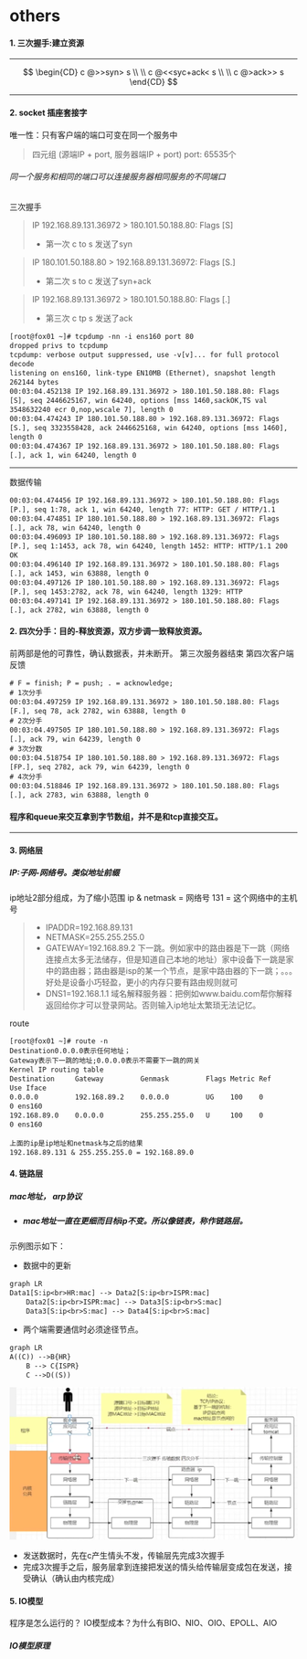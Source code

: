 # others
#### 1. 三次握手:建立资源
---
$$
\begin{CD}
   c @>>syn> s \\
   \\ c @<<syc+ack< s \\
   \\ c @>ack>> s
\end{CD}
$$

---

#### 2. socket 插座套接字
唯一性：只有客户端的端口可变在同一个服务中
> 四元组 (源端IP + port, 服务器端IP + port)
> port: 65535个

###### 同一个服务和相同的端口可以连接服务器相同服务的不同端口

三次握手
> IP 192.168.89.131.36972 > 180.101.50.188.80: Flags [S]
  >- 第一次 c to s 发送了syn

> IP 180.101.50.188.80 > 192.168.89.131.36972: Flags [S.]
  >- 第二次 s to c 发送了syn+ack

> IP 192.168.89.131.36972 > 180.101.50.188.80: Flags [.]
  >- 第三次 c tp s 发送了ack
```shell
[root@fox01 ~]# tcpdump -nn -i ens160 port 80
dropped privs to tcpdump
tcpdump: verbose output suppressed, use -v[v]... for full protocol decode
listening on ens160, link-type EN10MB (Ethernet), snapshot length 262144 bytes
00:03:04.452138 IP 192.168.89.131.36972 > 180.101.50.188.80: Flags [S], seq 2446625167, win 64240, options [mss 1460,sackOK,TS val 3548632240 ecr 0,nop,wscale 7], length 0
00:03:04.474243 IP 180.101.50.188.80 > 192.168.89.131.36972: Flags [S.], seq 3323558428, ack 2446625168, win 64240, options [mss 1460], length 0
00:03:04.474367 IP 192.168.89.131.36972 > 180.101.50.188.80: Flags [.], ack 1, win 64240, length 0
```

---
数据传输
```shell
00:03:04.474456 IP 192.168.89.131.36972 > 180.101.50.188.80: Flags [P.], seq 1:78, ack 1, win 64240, length 77: HTTP: GET / HTTP/1.1
00:03:04.474851 IP 180.101.50.188.80 > 192.168.89.131.36972: Flags [.], ack 78, win 64240, length 0
00:03:04.496093 IP 180.101.50.188.80 > 192.168.89.131.36972: Flags [P.], seq 1:1453, ack 78, win 64240, length 1452: HTTP: HTTP/1.1 200 OK
00:03:04.496140 IP 192.168.89.131.36972 > 180.101.50.188.80: Flags [.], ack 1453, win 63888, length 0
00:03:04.497126 IP 180.101.50.188.80 > 192.168.89.131.36972: Flags [P.], seq 1453:2782, ack 78, win 64240, length 1329: HTTP
00:03:04.497141 IP 192.168.89.131.36972 > 180.101.50.188.80: Flags [.], ack 2782, win 63888, length 0
```
#### 2. 四次分手：目的-释放资源，双方步调一致释放资源。
前两部是他的可靠性，确认数据表，并未断开。
第三次服务器结束
第四次客户端反馈
```shell
# F = finish; P = push; . = acknowledge;
# 1次分手
00:03:04.497259 IP 192.168.89.131.36972 > 180.101.50.188.80: Flags [F.], seq 78, ack 2782, win 63888, length 0
# 2次分手
00:03:04.497505 IP 180.101.50.188.80 > 192.168.89.131.36972: Flags [.], ack 79, win 64239, length 0
# 3次分数
00:03:04.518754 IP 180.101.50.188.80 > 192.168.89.131.36972: Flags [FP.], seq 2782, ack 79, win 64239, length 0
# 4次分手
00:03:04.518846 IP 192.168.89.131.36972 > 180.101.50.188.80: Flags [.], ack 2783, win 63888, length 0
```
#### 程序和queue来交互拿到字节数组，并不是和tcp直接交互。

---
#### 3. 网络层
##### IP:子网-网络号。类似地址前缀
ip地址2部分组成，为了缩小范围
ip & netmask = 网络号
131 = 这个网络中的主机号
>- IPADDR=192.168.89.131
>- NETMASK=255.255.255.0
>- GATEWAY=192.168.89.2  下一跳。例如家中的路由器是下一跳（网络连接点太多无法储存，但是知道自己本地的地址）家中设备下一跳是家中的路由器；路由器是isp的某一个节点，是家中路由器的下一跳；。。。好处是设备小巧轻盈，更小的内存只要有路由规则就可
>- DNS1=192.168.1.1  域名解释服务器：把例如www.baidu.com帮你解释返回给你才可以登录网站。否则输入ip地址太繁琐无法记忆。

route
```
[root@fox01 ~]# route -n
Destination0.0.0.0表示任何地址；
Gateway表示下一跳的地址;0.0.0.0表示不需要下一跳的网关
Kernel IP routing table
Destination     Gateway         Genmask         Flags Metric Ref    Use Iface
0.0.0.0         192.168.89.2    0.0.0.0         UG    100    0        0 ens160
192.168.89.0    0.0.0.0         255.255.255.0   U     100    0        0 ens160

上面的ip是ip地址和netmask与之后的结果
192.168.89.131 & 255.255.255.0 = 192.168.89.0
```

#### 4. 链路层
##### mac地址， arp协议
- ##### mac地址一直在更细而目标ip不变。所以像链表，称作链路层。
示例图示如下：
- 数据中的更新
```mermaid
graph LR
Data1[S:ip<br>HR:mac] --> Data2[S:ip<br>ISPR:mac]
    Data2[S:ip<br>ISPR:mac] --> Data3[S:ip<br>S:mac]
    Data3[S:ip<br>S:mac] --> Data4[S:ip<br>S:mac]
```
- 两个端需要通信时必须途径节点。
```mermaid
graph LR
A((C)) -->B{HR}
    B --> C{ISPR}
    C -->D((S))
```
![prot](./prot.png)
- 发送数据时，先在c产生情头不发，传输层先完成3次握手
- 完成3次握手之后，服务层拿到连接把发送的情头给传输层变成包在发送，接受确认（确认由内核完成）

#### 5. IO模型
程序是怎么运行的？
IO模型成本？为什么有BIO、NIO、OIO、EPOLL、AIO

##### IO模型原理